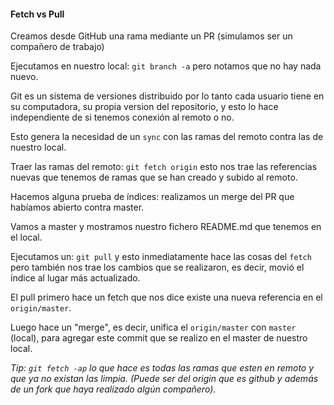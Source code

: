 #### Fetch vs Pull
Creamos desde GitHub una rama mediante un PR (simulamos ser un compañero de trabajo)

Ejecutamos en nuestro local: `git branch -a` pero notamos que no hay nada nuevo.

Git es un sistema de versiones distribuido por lo tanto cada usuario tiene en su computadora,
su propia version del repositorio,
y esto lo hace independiente de si tenemos conexión al remoto o no.

Esto genera la necesidad de un `sync` con las ramas del remoto contra las de nuestro local.

Traer las ramas del remoto: `git fetch origin` esto nos trae las referencias nuevas que tenemos de ramas que se
han creado y subido al remoto.

Hacemos alguna prueba de índices: realizamos un merge del PR que habíamos abierto contra master.

Vamos a master y mostramos nuestro fichero README.md que tenemos en el local.

Ejecutamos un: `git pull` y esto inmediatamente hace las cosas del `fetch` pero también nos trae los cambios que se
realizaron, es decir, movió el índice al lugar más actualizado.

El pull primero hace un fetch que nos dice existe una nueva referencia en el `origin/master`.

Luego hace un "merge", es decir, unifica el `origin/master` con `master` (local), para agregar este commit que
se realizo en el master de nuestro local.

_Tip: `git fetch -ap` lo que hace es todas las ramas que esten en remoto y que ya no existan las limpia.
(Puede ser del origin que es github y además de un fork que haya realizado algún compañero)._
